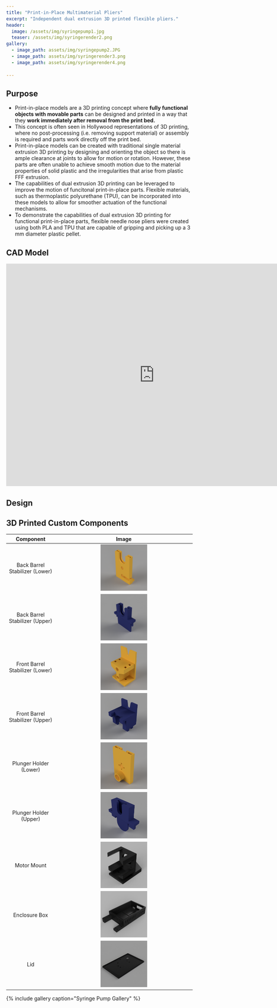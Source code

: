 ```yaml
---
title: "Print-in-Place Multimaterial Pliers"
excerpt: "Independent dual extrusion 3D printed flexible pliers."
header:
  image: /assets/img/syringepump1.jpg
  teaser: /assets/img/syringerender2.png
gallery:
  - image_path: assets/img/syringepump2.JPG
  - image_path: assets/img/syringerender3.png
  - image_path: assets/img/syringerender4.png
   
---
```


## Purpose

* Print-in-place models are a 3D printing concept where **fully functional objects with movable parts** can be designed and printed in a way that they **work immediately after removal from the print bed.**
* This concept is often seen in Hollywood representations of 3D printing, where no post-processing (i.e. removing support material) or assembly is required and parts work directly off the print bed.
* Print-in-place models can be created with traditional single material extrusion 3D printing by designing and orienting the object so there is ample clearance at joints to allow for motion or rotation. However, these parts are often unable to achieve smooth motion due to the material properties of solid plastic and the irregularities that arise from plastic FFF extrusion.
* The capabilities of dual extrusion 3D printing can be leveraged to improve the motion of funcitonal print-in-place parts. Flexible materials, such as thermoplastic polyurethane (TPU), can be incorporated into these models to allow for smoother actuation of the functional mechanisms.
* To demonstrate the capabilities of dual extrusion 3D printing for functional print-in-place parts, flexible needle nose pliers were created using both PLA and TPU that are capable of gripping and picking up a 3 mm diameter plastic pellet.

## CAD Model
<iframe src="https://vanderbilt643.autodesk360.com/shares/public/SH35dfcQT936092f0e433c2e22c64a03c27b?mode=embed" width="800" height="600" allowfullscreen="true" webkitallowfullscreen="true" mozallowfullscreen="true"  frameborder="0"></iframe>

## Design


## 3D Printed Custom Components

| Component | Image |
| :---: | :---: |
| Back Barrel Stabilizer (Lower) | <img src="/assets/img/back-lower.png" alt="back lower" width="35%"/> |
| Back Barrel Stabilizer (Upper) | <img src="/assets/img/back-upper.PNG" alt="back upper" width="35%"/> |
| Front Barrel Stabilizer (Lower) | <img src="/assets/img/front-lower.png" alt="front lower" width="35%"/> |
| Front Barrel Stabilizer (Upper) | <img src="/assets/img/front-upper.png" alt="front upper" width="35%"/> |
| Plunger Holder (Lower) | <img src="/assets/img/plunger-lower.png" alt="plunger lower" width="35%"/> |
| Plunger Holder (Upper) | <img src="/assets/img/plunger-upper.png" alt="plunger-upper" width="35%"/> |
| Motor Mount | <img src="/assets/img/motor-mount.png" alt="motor mount" width="35%"/> |
| Enclosure Box | <img src="/assets/img/box.png" alt="box" width="35%"/> |
| Lid | <img src="/assets/img/lid.png" alt="lid" width="35%"/> |


{% include gallery caption="Syringe Pump Gallery" %}
